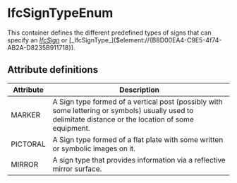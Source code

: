 IfcSignTypeEnum
===============
This container defines the different predefined types of signs that can
specify an [_IfcSign_]($element://{4BE0513F-EDAF-4911-92C7-421EA6CD62A3}) or
[_IfcSignType_]($element://{B8D00EA4-C9E5-4f74-AB2A-D8235B911718}).


Attribute definitions
---------------------
| Attribute   | Description                                                                                                                                            |
|-------------|--------------------------------------------------------------------------------------------------------------------------------------------------------|
| MARKER      | A Sign type formed of a vertical post (possibly with some lettering or symbols) usually used to delimitate distance or the location of some equipment. |
| PICTORAL    | A Sign type formed of a flat plate with some written or symbolic images on it.                                                                         |
| MIRROR      | A sign type that provides information via a reflective mirror surface.                                                                                 |

